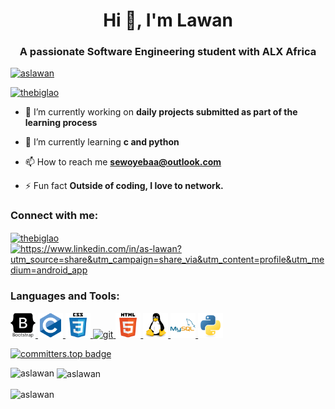 <h1 align="center">Hi 👋, I'm Lawan</h1>
<h3 align="center">A passionate Software Engineering student with ALX Africa</h3>
<p align="left"> <a href="https://github.com/ryo-ma/github-profile-trophy"><img src="https://github-profile-trophy.vercel.app/?username=aslawan" alt="aslawan" /></a> </p>

<p align="left"> <a href="https://twitter.com/thebiglao" target="blank"><img src="https://img.shields.io/twitter/follow/thebiglao?logo=twitter&style=for-the-badge" alt="thebiglao" /></a> </p>

- 🔭 I’m currently working on **daily projects submitted as part of the learning process**

- 🌱 I’m currently learning **c and python**

- 📫 How to reach me **sewoyebaa@outlook.com**

- ⚡ Fun fact **Outside of coding, I love to network.**

<h3 align="left">Connect with me:</h3>
<p align="left">
<a href="https://twitter.com/thebiglao" target="blank"><img align="center" src="https://raw.githubusercontent.com/rahuldkjain/github-profile-readme-generator/master/src/images/icons/Social/twitter.svg" alt="thebiglao" height="30" width="40" /></a>
<a href="https://linkedin.com/in/https://www.linkedin.com/in/as-lawan?utm_source=share&utm_campaign=share_via&utm_content=profile&utm_medium=android_app" target="blank"><img align="center" src="https://raw.githubusercontent.com/rahuldkjain/github-profile-readme-generator/master/src/images/icons/Social/linked-in-alt.svg" alt="https://www.linkedin.com/in/as-lawan?utm_source=share&utm_campaign=share_via&utm_content=profile&utm_medium=android_app" height="30" width="40" /></a>
</p>

<h3 align="left">Languages and Tools:</h3>
<p align="left"> <a href="https://getbootstrap.com" target="_blank" rel="noreferrer"> <img src="https://raw.githubusercontent.com/devicons/devicon/master/icons/bootstrap/bootstrap-plain-wordmark.svg" alt="bootstrap" width="40" height="40"/> </a> <a href="https://www.cprogramming.com/" target="_blank" rel="noreferrer"> <img src="https://raw.githubusercontent.com/devicons/devicon/master/icons/c/c-original.svg" alt="c" width="40" height="40"/> </a> <a href="https://www.w3schools.com/css/" target="_blank" rel="noreferrer"> <img src="https://raw.githubusercontent.com/devicons/devicon/master/icons/css3/css3-original-wordmark.svg" alt="css3" width="40" height="40"/> </a> <a href="https://git-scm.com/" target="_blank" rel="noreferrer"> <img src="https://www.vectorlogo.zone/logos/git-scm/git-scm-icon.svg" alt="git" width="40" height="40"/> </a> <a href="https://www.w3.org/html/" target="_blank" rel="noreferrer"> <img src="https://raw.githubusercontent.com/devicons/devicon/master/icons/html5/html5-original-wordmark.svg" alt="html5" width="40" height="40"/> </a> <a href="https://www.linux.org/" target="_blank" rel="noreferrer"> <img src="https://raw.githubusercontent.com/devicons/devicon/master/icons/linux/linux-original.svg" alt="linux" width="40" height="40"/> </a> <a href="https://www.mysql.com/" target="_blank" rel="noreferrer"> <img src="https://raw.githubusercontent.com/devicons/devicon/master/icons/mysql/mysql-original-wordmark.svg" alt="mysql" width="40" height="40"/> </a> <a href="https://www.python.org" target="_blank" rel="noreferrer"> <img src="https://raw.githubusercontent.com/devicons/devicon/master/icons/python/python-original.svg" alt="python" width="40" height="40"/> </a> </p>

[![committers.top badge](https://user-badge.committers.top/cameroon/ASLawan.svg)](https://user-badge.committers.top/cameroon/ASLawan)

<p><img align="left" src="https://github-readme-stats.vercel.app/api/top-langs?username=aslawan&show_icons=true&locale=en&layout=compact" alt="aslawan" /></p>

<p>&nbsp;<img align="center" src="https://github-readme-stats.vercel.app/api?username=aslawan&show_icons=true&locale=en" alt="aslawan" /></p>

<p><img align="center" src="https://github-readme-streak-stats.herokuapp.com/?user=aslawan&" alt="aslawan" /></p>
